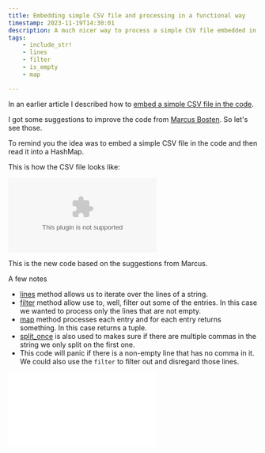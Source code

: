 ```yaml
---
title: Embedding simple CSV file and processing in a functional way
timestamp: 2023-11-19T14:30:01
description: A much nicer way to process a simple CSV file embedded in the code.
tags:
    - include_str!
    - lines
    - filter
    - is_empty
    - map

---
```


In an earlier article I described how to [embed a simple CSV file in the code](/embedding-simple-csv-file).

I got some suggestions to improve the code from [Marcus Bosten](https://www.linkedin.com/in/marcus-bosten-ba51a26a/). So let's see those.

To remind you the idea was to embed a simple CSV file in the code and then read it into a HashMap.

This is how the CSV file looks like:

![](examples/embedded-simple-csv-file-functional/data/languages.csv)

This is the new code based on the suggestions from Marcus.

A few notes

* [lines](https://doc.rust-lang.org/std/primitive.str.html#method.lines) method allows us to iterate over the lines of a string.
* [filter](https://doc.rust-lang.org/std/iter/trait.Iterator.html#method.filter) method allow use to, well, filter out some of the entries. In this case we wanted to process only the lines that are not empty.
* [map](https://doc.rust-lang.org/std/iter/trait.Iterator.html#method.map) method processes each entry and for each entry returns something. In this case returns a tuple.
* [split_once](https://doc.rust-lang.org/std/primitive.str.html#method.split_once) is also used to makes sure if there are multiple commas in the string we only split on the first one.
* This code will panic if there is a non-empty line that has no comma in it. We could also use the `filter` to filter out and disregard those lines.

![](examples/embedded-simple-csv-file-functional/src/main.rs)


